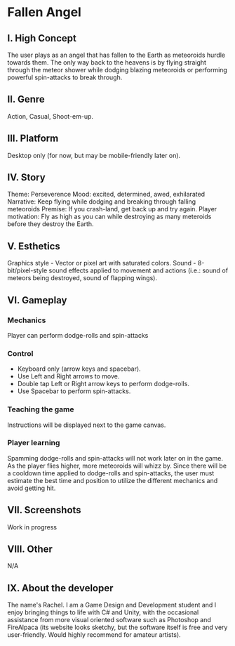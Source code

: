 # Fallen Angel

## I. High Concept
The user plays as an angel that has fallen to the Earth as meteoroids hurdle towards them. The only way back to the heavens is by flying straight through the meteor shower while dodging blazing meteoroids or performing powerful spin-attacks to break through.

## II. Genre
Action, Casual, Shoot-em-up.

## III. Platform
Desktop only (for now, but may be mobile-friendly later on).

## IV. Story
Theme: Perseverence
Mood: excited, determined, awed, exhilarated 
Narrative: Keep flying while dodging and breaking through falling meteoroids
Premise: If you crash-land, get back up and try again.
Player motivation: Fly as high as you can while destroying as many meteroids before they destroy the Earth.

## V. Esthetics
Graphics style - Vector or pixel art with saturated colors.
Sound - 8-bit/pixel-style sound effects applied to movement and actions (i.e.: sound of meteors being destroyed, sound of flapping wings).

## VI. Gameplay
### Mechanics
Player can perform dodge-rolls and spin-attacks
### Control
* Keyboard only (arrow keys and spacebar).
* Use Left and Right arrows to move. 
* Double tap Left or Right arrow keys to perform dodge-rolls.
* Use Spacebar to perform spin-attacks.
### Teaching the game
Instructions will be displayed next to the game canvas.
### Player learning
Spamming dodge-rolls and spin-attacks will not work later on in the game. As the player flies higher, more meteoroids will whizz by. Since there will be a cooldown time applied to dodge-rolls and spin-attacks, the user must estimate the best time and position to utilize the different mechanics and avoid getting hit.

## VII. Screenshots
Work in progress

## VIII. Other
N/A

## IX. About the developer
The name's Rachel. I am a Game Design and Development student and I enjoy bringing things to life with C# and Unity, with the occasional assistance from more visual oriented software such as Photoshop and FireAlpaca (its website looks sketchy, but the software itself is free and very user-friendly. Would highly recommend for amateur artists).
